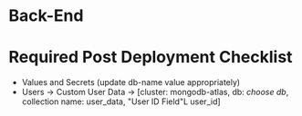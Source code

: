 # Back-End

# Required Post Deployment Checklist
- Values and Secrets (update db-name value appropriately)
- Users -> Custom User Data -> [cluster: mongodb-atlas, db: *choose db*, collection name: user_data, "User ID Field"L user_id]